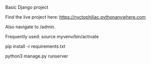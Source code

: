 Basic Django project

Find the live project here: https://nyctophiliac.pythonanywhere.com

Also navigate to /admin.

Frequently used: source myvenv/bin/activate

pip install -r requirements.txt

python3 manage.py runserver
